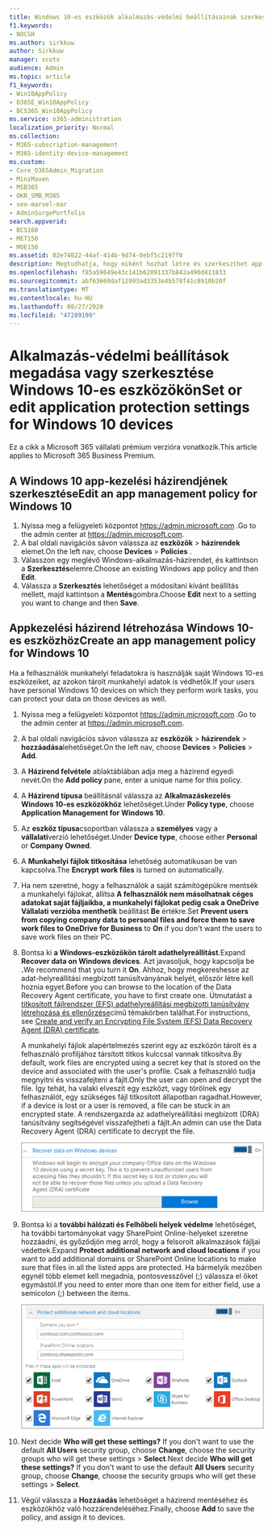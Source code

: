 ```yaml
---
title: Windows 10-es eszközök alkalmazás-védelmi beállításainak szerkesztése és beállítása
f1.keywords:
- NOCSH
ms.author: sirkkuw
author: Sirkkuw
manager: scotv
audience: Admin
ms.topic: article
f1_keywords:
- Win10AppPolicy
- O365E_Win10AppPolicy
- BCS365_Win10AppPolicy
ms.service: o365-administration
localization_priority: Normal
ms.collection:
- M365-subscription-management
- M365-identity-device-management
ms.custom:
- Core_O365Admin_Migration
- MiniMaven
- MSB365
- OKR_SMB_M365
- seo-marvel-mar
- AdminSurgePortfolio
search.appverid:
- BCS160
- MET150
- MOE150
ms.assetid: 02e74022-44af-414b-9d74-0ebf5c2197f0
description: Megtudhatja, hogy miként hozhat létre és szerkeszthet app-kezelési házirendeket, és hogyan védheti a munkahelyi fájlokat a felhasználók személyes Windows 10-es eszközein.
ms.openlocfilehash: f85a59649e43c141b62091337b842a490d411833
ms.sourcegitcommit: abf63669daf12993ad3353e4b578f41c8910b20f
ms.translationtype: MT
ms.contentlocale: hu-HU
ms.lasthandoff: 08/27/2020
ms.locfileid: "47289199"
---
```

# <a name="set-or-edit-application-protection-settings-for-windows-10-devices"></a><span data-ttu-id="f6e42-103">Alkalmazás-védelmi beállítások megadása vagy szerkesztése Windows 10-es eszközökön</span><span class="sxs-lookup"><span data-stu-id="f6e42-103">Set or edit application protection settings for Windows 10 devices</span></span>

<span data-ttu-id="f6e42-104">Ez a cikk a Microsoft 365 vállalati prémium verzióra vonatkozik.</span><span class="sxs-lookup"><span data-stu-id="f6e42-104">This article applies to Microsoft 365 Business Premium.</span></span>

## <a name="edit-an-app-management-policy-for-windows-10"></a><span data-ttu-id="f6e42-105">A Windows 10 app-kezelési házirendjének szerkesztése</span><span class="sxs-lookup"><span data-stu-id="f6e42-105">Edit an app management policy for Windows 10</span></span>

1. <span data-ttu-id="f6e42-106">Nyissa meg a felügyeleti központot <a href="https://go.microsoft.com/fwlink/p/?linkid=837890" target="_blank">https://admin.microsoft.com</a> .</span><span class="sxs-lookup"><span data-stu-id="f6e42-106">Go to the admin center at <a href="https://go.microsoft.com/fwlink/p/?linkid=837890" target="_blank">https://admin.microsoft.com</a>.</span></span>     
2. <span data-ttu-id="f6e42-107">A bal oldali navigációs sávon válassza az **eszközök** \> **házirendek** elemet.</span><span class="sxs-lookup"><span data-stu-id="f6e42-107">On the left nav, choose **Devices** \> **Policies** .</span></span>
1. <span data-ttu-id="f6e42-108">Válasszon egy meglévő Windows-alkalmazás-házirendet, és kattintson a **Szerkesztés**elemre.</span><span class="sxs-lookup"><span data-stu-id="f6e42-108">Choose an existing Windows app policy and then **Edit**.</span></span>
1. <span data-ttu-id="f6e42-109">Válassza a **Szerkesztés** lehetőséget a módosítani kívánt beállítás mellett, majd kattintson a **Mentés**gombra.</span><span class="sxs-lookup"><span data-stu-id="f6e42-109">Choose **Edit** next to a setting you want to change and then **Save**.</span></span>

## <a name="create-an-app-management-policy-for-windows-10"></a><span data-ttu-id="f6e42-110">Appkezelési házirend létrehozása Windows 10-es eszközhöz</span><span class="sxs-lookup"><span data-stu-id="f6e42-110">Create an app management policy for Windows 10</span></span>

<span data-ttu-id="f6e42-111">Ha a felhasználók munkahelyi feladatokra is használják saját Windows 10-es eszközeiket, az azokon tárolt munkahelyi adatok is védhetők.</span><span class="sxs-lookup"><span data-stu-id="f6e42-111">If your users have personal Windows 10 devices on which they perform work tasks, you can protect your data on those devices as well.</span></span>
  
1. <span data-ttu-id="f6e42-112">Nyissa meg a felügyeleti központot <a href="https://go.microsoft.com/fwlink/p/?linkid=837890" target="_blank">https://admin.microsoft.com</a> .</span><span class="sxs-lookup"><span data-stu-id="f6e42-112">Go to the admin center at <a href="https://go.microsoft.com/fwlink/p/?linkid=837890" target="_blank">https://admin.microsoft.com</a>.</span></span> 
2. <span data-ttu-id="f6e42-113">A bal oldali navigációs sávon válassza az **eszközök** \> **házirendek** \> **hozzáadása**lehetőséget.</span><span class="sxs-lookup"><span data-stu-id="f6e42-113">On the left nav, choose **Devices** \> **Policies** \> **Add**.</span></span>
3. <span data-ttu-id="f6e42-114">A **Házirend felvétele** ablaktáblában adja meg a házirend egyedi nevét.</span><span class="sxs-lookup"><span data-stu-id="f6e42-114">On the **Add policy** pane, enter a unique name for this policy.</span></span> 
4. <span data-ttu-id="f6e42-115">A **Házirend típusa** beállításnál válassza az **Alkalmazáskezelés Windows 10-es eszközökhöz** lehetőséget.</span><span class="sxs-lookup"><span data-stu-id="f6e42-115">Under **Policy type**, choose **Application Management for Windows 10**.</span></span>
5. <span data-ttu-id="f6e42-116">Az **eszköz típusa**csoportban válassza a **személyes** vagy a **vállalati**verzió lehetőséget.</span><span class="sxs-lookup"><span data-stu-id="f6e42-116">Under **Device type**, choose either **Personal** or **Company Owned**.</span></span>
6. <span data-ttu-id="f6e42-117">A **Munkahelyi fájlok titkosítása** lehetőség automatikusan be van kapcsolva.</span><span class="sxs-lookup"><span data-stu-id="f6e42-117">The **Encrypt work files** is turned on automatically.</span></span> 
7. <span data-ttu-id="f6e42-118">Ha nem szeretné, hogy a felhasználók a saját számítógépükre mentsék a munkahelyi fájlokat, állítsa **A felhasználók nem másolhatnak céges adatokat saját fájljaikba, a munkahelyi fájlokat pedig csak a OneDrive Vállalati verzióba menthetik** beállítást **Be** értékre.</span><span class="sxs-lookup"><span data-stu-id="f6e42-118">Set **Prevent users from copying company data to personal files and force them to save work files to OneDrive for Business** to **On** if you don't want the users to save work files on their PC.</span></span> 
9. <span data-ttu-id="f6e42-119">Bontsa ki **a Windows-eszközökön tárolt adathelyreállítást**.</span><span class="sxs-lookup"><span data-stu-id="f6e42-119">Expand **Recover data on Windows devices**.</span></span> <span data-ttu-id="f6e42-120">Azt javasoljuk, hogy kapcsolja be **.**</span><span class="sxs-lookup"><span data-stu-id="f6e42-120">We recommend that you turn it **On**.</span></span>
    <span data-ttu-id="f6e42-121">Ahhoz, hogy megkereshesse az adat-helyreállítási megbízott tanúsítványának helyét, először létre kell hoznia egyet.</span><span class="sxs-lookup"><span data-stu-id="f6e42-121">Before you can browse to the location of the Data Recovery Agent certificate, you have to first create one.</span></span> <span data-ttu-id="f6e42-122">Útmutatást a [titkosított fájlrendszer (EFS) adathelyreállítási megbízotti tanúsítvány létrehozása és ellenőrzése](https://go.microsoft.com/fwlink/p/?linkid=853700)című témakörben találhat.</span><span class="sxs-lookup"><span data-stu-id="f6e42-122">For instructions, see [Create and verify an Encrypting File System (EFS) Data Recovery Agent (DRA) certificate](https://go.microsoft.com/fwlink/p/?linkid=853700).</span></span>
    
    <span data-ttu-id="f6e42-123">A munkahelyi fájlok alapértelmezés szerint egy az eszközön tárolt és a felhasználó profiljához társított titkos kulccsal vannak titkosítva.</span><span class="sxs-lookup"><span data-stu-id="f6e42-123">By default, work files are encrypted using a secret key that is stored on the device and associated with the user's profile.</span></span> <span data-ttu-id="f6e42-124">Csak a felhasználó tudja megnyitni és visszafejteni a fájlt.</span><span class="sxs-lookup"><span data-stu-id="f6e42-124">Only the user can open and decrypt the file.</span></span> <span data-ttu-id="f6e42-125">Így tehát, ha valaki elveszít egy eszközt, vagy törölnek egy felhasználót, egy szükséges fájl titkosított állapotban ragadhat.</span><span class="sxs-lookup"><span data-stu-id="f6e42-125">However, if a device is lost or a user is removed, a file can be stuck in an encrypted state.</span></span> <span data-ttu-id="f6e42-126">A rendszergazda az adathelyreállítási megbízott (DRA) tanúsítvány segítségével visszafejtheti a fájlt.</span><span class="sxs-lookup"><span data-stu-id="f6e42-126">An admin can use the Data Recovery Agent (DRA) certificate to decrypt the file.</span></span>
    
    ![Browse to Data Recovery Agent certificate.](../media/7d7d664f-b72f-4293-a3e7-d0fa7371366c.png)
  
10. <span data-ttu-id="f6e42-128">Bontsa ki a **további hálózati és Felhőbeli helyek védelme** lehetőséget, ha további tartományokat vagy SharePoint Online-helyeket szeretne hozzáadni, és győződjön meg arról, hogy a felsorolt alkalmazások fájljai védettek.</span><span class="sxs-lookup"><span data-stu-id="f6e42-128">Expand **Protect additional network and cloud locations** if you want to add additional domains or SharePoint Online locations to make sure that files in all the listed apps are protected.</span></span> <span data-ttu-id="f6e42-129">Ha bármelyik mezőben egynél több elemet kell megadnia, pontosvesszővel (;) válassza el őket egymástól.</span><span class="sxs-lookup"><span data-stu-id="f6e42-129">If you need to enter more than one item for either field, use a semicolon (;) between the items.</span></span>
    
    ![Expand Protect additional network and cloud locations, and enter domains or SharePoint Online sites you own.](../media/7afaa0c7-ba53-456d-8c61-312c45e09625.png)
  
11. <span data-ttu-id="f6e42-p104">Next decide **Who will get these settings?** If you don't want to use the default **All Users** security group, choose **Change**, choose the security groups who will get these settings \> **Select**.</span><span class="sxs-lookup"><span data-stu-id="f6e42-p104">Next decide **Who will get these settings?** If you don't want to use the default **All Users** security group, choose **Change**, choose the security groups who will get these settings \> **Select**.</span></span>
12. <span data-ttu-id="f6e42-133">Végül válassza a **Hozzáadás** lehetőséget a házirend mentéséhez és eszközökhöz való hozzárendeléséhez.</span><span class="sxs-lookup"><span data-stu-id="f6e42-133">Finally, choose **Add** to save the policy, and assign it to devices.</span></span> 
